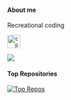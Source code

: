 #### About me

Recreational coding

<code><img height="30" alt="cpp" src="./assets/cpp-removebg-preview.png"></code>

<a href="https://github.com/JadTirani">
  <img align="center" src="https://github-readme-stats.vercel.app/api/top-langs/?username=jadtirani&layout=compact&hide_border=true&theme=transparent" />
</a>

#### Top Repositories

<a href="https://github.com/JadTirani/Winter-R">
  <img align="center" src="https://github-readme-stats.vercel.app/api/pin/?username=jadtirani&repo=winter-r&theme=transparent&hide_border=true" alt="Top Repos"/>
</a>

<br />
